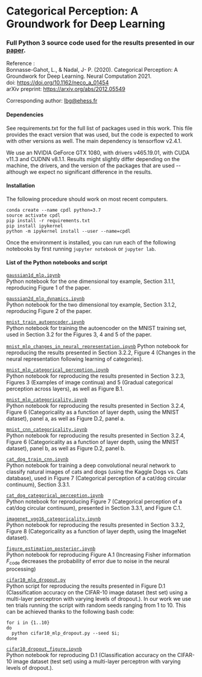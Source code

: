# **Categorical Perception: A Groundwork for Deep Learning**
### Full Python 3 source code used for the results presented in our [paper](https://doi.org/10.1162/neco_a_01454).

Reference :   
Bonnasse-Gahot, L., & Nadal, J- P. (2020). Categorical Perception: A Groundwork for Deep Learning.
Neural Computation 2021.   
doi: https://doi.org/10.1162/neco_a_01454   
arXiv preprint: https://arxiv.org/abs/2012.05549

Corresponding author: lbg@ehess.fr

#### Dependencies

See requirements.txt for the full list of packages used in this work. This file provides the exact version that was used, but the code is expected to work with other versions as well. The main dependency is tensorflow v2.4.1.

We use an NVIDIA GeForce GTX 1080, with drivers v465.19.01, with CUDA v11.3 and CUDNN v8.1.1. Results might slightly differ depending on the machine, the drivers, and the version of the packages that are used -- although we expect no significant difference in the results.

#### Installation
The following procedure should work on most recent computers.
```
conda create --name cpdl python=3.7
source activate cpdl
pip install -r requirements.txt
pip install ipykernel
python -m ipykernel install --user --name=cpdl
```

Once the environment is installed, you can run each of the following notebooks by first running `jupyter notebook` or `jupyter lab`.

#### List of the Python notebooks and script

[`gaussian1d_mlp.ipynb`](gaussian1d_mlp.ipynb)   
Python notebook for the one dimensional toy example, Section 3.1.1, reproducing Figure 1 of the paper.

[`gaussian2d_mlp_dynamics.ipynb`](gaussian2d_mlp.ipynb)   
Python notebook for the two dimensional toy example, Section 3.1.2, reproducing Figure 2 of the paper.

[`mnist_train_autoencoder.ipynb`](mnist_train_autoencoder.ipynb)   
Python notebook for training the autoencoder on the MNIST training set, used in Section 3.2 for the Figures 3, 4 and 5 of the paper.

[`mnist_mlp_changes_in_neural_representation.ipynb`](mnist_mlp_changes_in_neural_representation.ipynb)
Python notebook for reproducing the results presented in Section 3.2.2, Figure 4 (Changes in the neural representation following learning of categories).

[`mnist_mlp_categorical_perception.ipynb`](mnist_mlp_categorical_perception.ipynb)   
Python notebook for reproducing the results presented in Section 3.2.3, Figures 3 (Examples of image continua) and 5 (Gradual categorical perception across layers), as well as Figure B.1.

[`mnist_mlp_categoricality.ipynb`](mnist_mlp_categoricality.ipynb)   
Python notebook for reproducing the results presented in Section 3.2.4, Figure 6 (Categoricality as a function of layer depth, using the MNIST dataset), panel a, as well as Figure D.2, panel a.

[`mnist_cnn_categoricality.ipynb`](mnist_cnn_categoricality.ipynb)   
Python notebook for reproducing the results presented in Section 3.2.4, Figure 6 (Categoricality as a function of layer depth, using the MNIST dataset), panel b, as well as Figure D.2, panel b.

[`cat_dog_train_cnn.ipynb`](cat_dog_train_cnn.ipynb)   
Python notebook for training a deep convolutional neural network to classify natural images of cats and dogs (using the Kaggle Dogs vs. Cats database), used in Figure 7 (Categorical perception of a cat/dog circular continuum), Section 3.3.1.

[`cat_dog_categorical_perception.ipynb`](cat_dog_categorical_perception.ipynb)   
Python notebook for reproducing Figure 7 (Categorical perception of a cat/dog circular continuum), presented in Section 3.3.1, and Figure C.1.

[`imagenet_vgg16_categoricality.ipynb`](imagenet_vgg16_categoricality.ipynb)   
Python notebook for reproducing the results presented in Section 3.3.2, Figure 8 (Categoricality as a function of layer depth, using the ImageNet dataset).

[`figure_estimation_posterior.ipynb`](figure_estimation_posterior.ipynb)   
Python notebook for reproducing Figure A.1 (Increasing Fisher information $F_\text{code}$ decreases the probability of error due to noise in the neural processing)

[`cifar10_mlp_dropout.py`](cifar10_mlp_dropout.py)   
Python script for reproducing the results presented in Figure D.1 (Classification accuracy on the CIFAR-10 image dataset (test set) using a multi-layer perceptron with varying levels of dropout.).
In our work we use ten trials running the script with random seeds ranging from 1 to 10. This can be achieved thanks to the following bash code:
```
for i in {1..10}
do
  python cifar10_mlp_dropout.py --seed $i;
done
```

[`cifar10_dropout_figure.ipynb`](cifar10_dropout_figure.ipynb)   
Python notebook for reproducing D.1 (Classification accuracy on the CIFAR-10 image dataset (test set) using a multi-layer perceptron with varying levels of dropout.).
